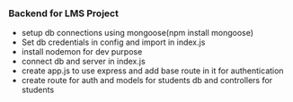 ### Backend for LMS Project
- setup db connections using mongoose(npm install mongoose)
- Set db credentials in config and import in index.js
- install nodemon for dev purpose
- connect db and server in index.js
- create app.js to use express and add base route in it for authentication
- create route for auth and models for students db and controllers for students
